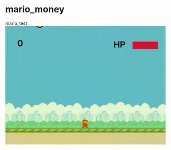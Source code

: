 # mario_money
mario_test
![image](https://raw.githubusercontent.com/YoakeChaz/mario_money/main/%E7%94%BB%E9%9D%A2%E5%8F%8E%E9%8C%B2%202022-01-03%2011.02.11.gif)
